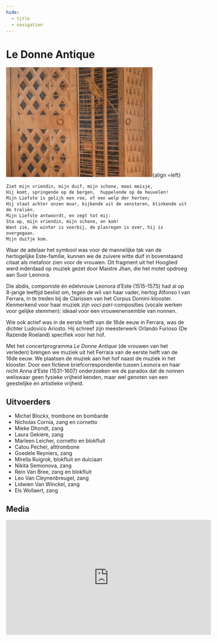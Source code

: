 ```yaml
---
hide:
  - title
  - navigation
---
```


# Le Donne Antique

![donne_antique](../../assets/images/donne_antique.webp){align =left}

```
Ziet mijn vriendin, mijn duif, mijn schone, mooi meisje,
Hij komt, springende op de bergen,  huppelende op de heuvelen!
Mijn Liefste is gelijk een ree, of een welp der herten; 
Hij staat achter onzen muur, kijkende uit de vensteren, blinkende uit de traliën.
Mijn Liefste antwoordt, en zegt tot mij: 
Sta op, mijn vriendin, mijn schone, en kom! 
Want zie, de winter is voorbij, de plasregen is over, hij is overgegaan.
Mijn duifje kom.
```

Waar de adelaar het symbool was voor de mannelijke tak van de hertogelijke Este-familie, kunnen we de zuivere witte duif in bovenstaand citaat als metafoor zien voor de vrouwen. Dit fragment uit het Hooglied werd inderdaad op muziek gezet door Maistre Jhan, die het motet opdroeg aan Suor Leonora.

Die abdis, componiste én edelvrouw Leonora d’Este (1515-1575) had al op 8-jarige leeftijd beslist om, tegen de wil van haar vader, hertog Alfonso I van Ferrara, in te treden bij de Clarissen van het Corpus Domini-klooster. Kenmerkend voor haar muziek zijn *voci pari*-composities (vocale werken voor gelijke stemmen): ideaal voor een vrouwenensemble van nonnen.

Wie ook actief was in de eerste helft van de 16de eeuw in Ferrara, was de dichter Ludovico Ariosto. Hij schreef zijn meesterwerk Orlando Furioso (De Razende Roeland) specifiek voor het hof.

Met het concertprogramma *Le Donne Antique* (de vrouwen van het verleden) brengen we muziek uit het Ferrara van de eerste helft van de 16de eeuw. We plaatsen de muziek aan het hof naast de muziek in het klooster. Door een fictieve briefcorrespondentie tussen Leonora en haar nicht Anna d’Este (1531-1607)  onderzoeken we de paradox dat de nonnen weliswaar geen fysieke vrijheid kenden, maar wel genoten van een geestelijke en artistieke vrijheid.  

## Uitvoerders

- Michel Blockx, trombone en bombarde
- Nicholas Cornia, zang en cornetto
- Mieke Dhondt, zang
- Laura Gekiere, zang
- Marleen Leicher, cornetto en blokfluit
- Catou Pecher, alttrombone
- Goedele Reyniers, zang
- Mirella Ruigrok, blokfluit en dulciaan
- Nikita Semionova, zang
- Rein Van Bree, zang en blokfluit
- Leo Van Cleynenbreugel, zang
- Lidwien Van Winckel, zang
- Els Wollaert, zang

## Media

<iframe width="560" height="315" src="https://www.youtube.com/embed/videoseries?si=oAA_htAKvMaM2qSI&amp;list=PLDTXvtcLnrvEhnxMZmcv7Nd-Gdt1veW0J" title="YouTube video player" frameborder="0" allow="accelerometer; autoplay; clipboard-write; encrypted-media; gyroscope; picture-in-picture; web-share" referrerpolicy="strict-origin-when-cross-origin" allowfullscreen></iframe>

